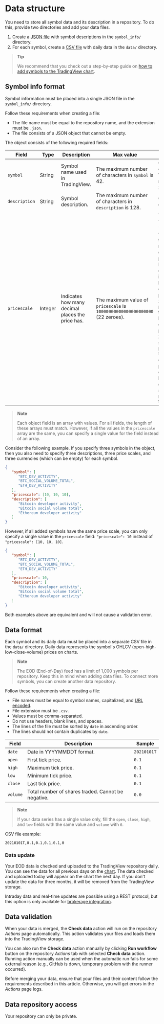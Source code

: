[brokerage_integration]: https://www.tradingview.com/brokerage-integration/
[tv_chart]: [https://tradingview.com/chart]
[url_encode]: https://en.wikipedia.org/wiki/Internationalized_Resource_Identifier

# Data structure

You need to store all symbol data and its description in a repository.
To do this, provide two directories and add your data files.

1. Create a [JSON file](#symbol-info-format) with symbol descriptions in the `symbol_info/` directory.
2. For each symbol, create a [CSV file](#data-format) with daily data in the `data/` directory.

> __Tip__
>
> We recommend that you check out a step-by-step guide on [how to add symbols to the TradingView chart](data_tutorial.md).

## Symbol info format

Symbol information must be placed into a single JSON file in the `symbol_info/` directory.

Follow these requirements when creating a file:

- The file name must be equal to the repository name, and the extension must be `.json`.
- The file consists of a JSON object that cannot be empty.

The object consists of the following required fields:

| Field | Type | Description | Max value | Note |
|-|-|-|-|-|
| `symbol` | String | Symbol name used in TradingView. | The maximum number of characters in `symbol` is 42. |Cannot be empty. Validation rule: `^[A-Z0-9._]+$`. |
| `description` | String | Symbol description. | The maximum number of characters in `description` is 128. | Cannot be empty. |
| `pricescale` | Integer | Indicates how many decimal places the price has. | The maximum value of `pricescale` is `10000000000000000000000` (22 zeroes). | The value format is `10^n`, where *n* is the number of decimal places. For example, if the price has two decimal places `300.01`, set `pricescale` to `100`. If it has three decimal places `300.001`, set `pricescale` to `1000`, etc. If the price doesn't have decimals, set `pricescale` to `1`. |

> __Note__
>
> Each object field is an array with values.
> For all fields, the length of these arrays must match.
> However, if all the values in the `pricescale` array are the same, you can specify a single value for the field instead of an array.

Consider the following example.
If you specify three symbols in the object,
then you also need to specify three descriptions, three price scales, and three currencies (which can be empty) for each symbol.

```json
{
   "symbol": [
      "BTC_DEV_ACTIVITY",
      "BTC_SOCIAL_VOLUME_TOTAL",
      "ETH_DEV_ACTIVITY"
   ],
   "pricescale": [10, 10, 10],
   "description": [
      "Bitcoin developer activity",
      "Bitcoin social volume total",
      "Ethereum developer activity"
   ]
}
```

However, if all added symbols have the same price scale, you can only specify a single value in the `pricescale` field:
`"pricescale": 10` instead of `"pricescale": [10, 10, 10]`.

```json
{
   "symbol": [
      "BTC_DEV_ACTIVITY",
      "BTC_SOCIAL_VOLUME_TOTAL",
      "ETH_DEV_ACTIVITY"
   ],
   "pricescale": 10,
   "description": [
      "Bitcoin developer activity",
      "Bitcoin social volume total",
      "Ethereum developer activity"
   ]
}
```

Both examples above are equivalent and will not cause a validation error.

## Data format

Each symbol and its daily data must be placed into a separate CSV file in the `data/` directory.
Daily data represents the symbol's OHLCV (open-high-low-close-volume) prices on charts.

> __Note__
>
> The EOD (End-of-Day) feed has a limit of 1,000 symbols per repository. Keep this in mind when adding data files.
> To connect more symbols, you can create another data repository.

Follow these requirements when creating a file:

- File names must be equal to symbol names, capitalized, and [URL encoded][url_encode].
- File extension must be `.csv`.
- Values must be comma-separated.
- Do not use headers, blank lines, and spaces.
- The lines of the file must be sorted by `date` in ascending order.
- The lines should not contain duplicates by `date`.

| Field    | Description                                        | Sample      |
|----------|----------------------------------------------------|-------------|
| `date`   | Date in YYYYMMDDT format.                          | `20210101T` |
| `open`   | First tick price.                                  | `0.1`       |
| `high`   | Maximum tick price.                                | `0.1`       |
| `low`    | Minimum tick price.                                | `0.1`       |
| `close`  | Last tick price.                                   | `0.1`       |
| `volume` | Total number of shares traded. Cannot be negative. | `0.0`       |

> __Note__
>
> If your data series has a single value only, fill the `open`, `close`, `high`, and `low` fields with the same value and `volume` with `0`.

CSV file example:

```csv
20210101T,0.1,0.1,0.1,0.1,0
```

### Data update

Your EOD data is checked and uploaded to the TradingView repository daily.
You can see the data for all previous days on the [chart][tv_chart].
The data checked and uploaded today will appear on the chart the next day.
If you don't update the data for three months, it will be removed from the TradingView storage.

Intraday data and real-time updates are possible using a REST protocol, but this option is only available for [brokerage integration][brokerage_integration].

## Data validation

When your data is merged, the __Check data__ action will run on the repository *Actions* page automatically.
This action validates your files and loads them into the TradingView storage.

You can also run the __Check data__ action manually by clicking __Run workflow__ button on the repository *Actions* tab with selected __Check data__ action.
Running action manually can be used when the automatic run fails for some external reason (e.g., GitHub is down, temporary problem with the runner occurred).

Before merging your data, ensure that your files and their content follow the requirements described in this article.
Otherwise, you will get errors in the *Actions* page logs.

## Data repository access

Your repository can only be private.

